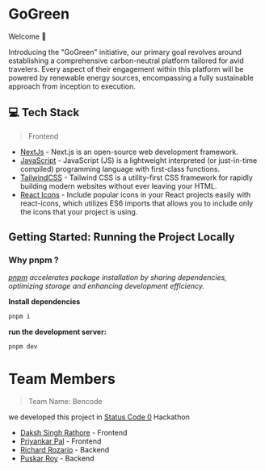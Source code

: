 <h1 align=left> GoGreen </h1>
Welcome 👋

<p>
Introducing the "GoGreen" initiative, our primary goal revolves around establishing a comprehensive carbon-neutral platform tailored for avid travelers. Every aspect of their engagement within this platform will be powered by renewable energy sources, encompassing a fully sustainable approach from inception to execution.
</p>


## 💻 Tech Stack

> Frontend

- [NextJs](https://nextjs.org) - Next.js is an open-source web development framework.
- [JavaScript](https://developer.mozilla.org/en-US/docs/Web/JavaScript) - JavaScript (JS) is a lightweight interpreted (or just-in-time compiled) programming language with first-class functions.
- [TailwindCSS](https://tailwindcss.com) - Tailwind CSS is a utility-first CSS framework for rapidly building modern websites without ever leaving your HTML.
- [React Icons](https://react-icons.github.io/react-icons/) - Include popular icons in your React projects easily with react-icons, which utilizes ES6 imports that allows you to include only the icons that your project is using.

## Getting Started: Running the Project Locally

### Why pnpm ?
*[pnpm](https://pnpm.io/) accelerates package installation by sharing dependencies, optimizing storage and enhancing development efficiency.*

**Install dependencies**

```bash
pnpm i
```

**run the development server:**

```bash
pnpm dev
```
# Team Members
> Team Name: Bencode

we developed this project in [Status Code 0](https://statuscode0.devfolio.co/) Hackathon 

- [Daksh Singh Rathore](https://github.com/dakshsinghrathore) - Frontend
- [Priyankar Pal](https://github.com/priyankarpal) - Frontend
- [Richard Rozario](https://github.com/XC3000) - Backend
- [Puskar Roy](https://github.com/Puskar-Roy) - Backend
